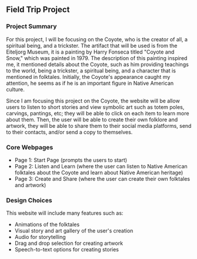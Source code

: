 ## Field Trip Project
### Project Summary 
For this project, I will be focusing on the Coyote, who is the creator of all, a spiritual being, and a trickster. The artifact that will be used is from the Eiteljorg Museum, it is a painting by Harry Fonseca titled "Coyote and Snow," which was painted in 1979. The description of this painting inspired me, it mentioned details about the Coyote, such as him providing teachings to the world, being a trickster, a spiritual being, and a character that is mentioned in folktales. Initially, the Coyote's appearance caught my attention, he seems as if he is an important figure in Native American culture.

Since I am focusing this project on the Coyote, the website will be allow users to listen to short stories and view symbolic art such as totem poles, carvings, pantings, etc; they will be able to click on each item to learn more about them. Then, the user will be able to create their own folklore and artwork, they will be able to share them to their social media platforms, send to their contacts, and/or send a copy to themselves.

### Core Webpages
* Page 1: Start Page (prompts the users to start)
* Page 2: Listen and Learn (where the user can listen to Native American folktales about the Coyote and learn about Native American heritage)
* Page 3: Create and Share (where the user can create their own folktales and artwork)

### Design Choices 
This website will include many features such as:
* Animations of the folktales
* Visual story and art gallery of the user's creation
* Audio for storytelling
* Drag and drop selection for creating artwork
* Speech-to-text options for creating stories